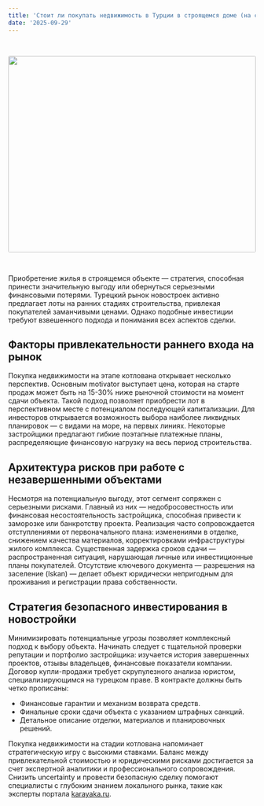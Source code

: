 ```yaml
---
title: 'Стоит ли покупать недвижимость в Турции в строящемся доме (на стадии «котлована»)? Плюсы, риски и подводные камни'
date: '2025-09-29'
---
```


<img src='https://karayaka.ru/assets/images/articles/article24.jpg' width=100% height="400" style="object-fit: cover; border-radius: 3px; margin: 30px auto;" />

Приобретение жилья в строящемся объекте — стратегия, способная принести значительную выгоду или обернуться серьезными финансовыми потерями. Турецкий рынок новостроек активно предлагает лоты на ранних стадиях строительства, привлекая покупателей заманчивыми ценами. Однако подобные инвестиции требуют взвешенного подхода и понимания всех аспектов сделки.

## Факторы привлекательности раннего входа на рынок

Покупка недвижимости на этапе котлована открывает несколько перспектив. Основным motivator выступает цена, которая на старте продаж может быть на 15-30% ниже рыночной стоимости на момент сдачи объекта. Такой подход позволяет приобрести лот в перспективном месте с потенциалом последующей капитализации. Для инвесторов открывается возможность выбора наиболее ликвидных планировок — с видами на море, на первых линиях. Некоторые застройщики предлагают гибкие поэтапные платежные планы, распределяющие финансовую нагрузку на весь период строительства.

## Архитектура рисков при работе с незавершенными объектами

Несмотря на потенциальную выгоду, этот сегмент сопряжен с серьезными рисками. Главный из них — недобросовестность или финансовая несостоятельность застройщика, способная привести к заморозке или банкротству проекта. Реализация часто сопровождается отступлениями от первоначального плана: изменениями в отделке, снижением качества материалов, корректировками инфраструктуры жилого комплекса. Существенная задержка сроков сдачи — распространенная ситуация, нарушающая личные или инвестиционные планы покупателей. Отсутствие ключевого документа — разрешения на заселение (Iskan) — делает объект юридически непригодным для проживания и регистрации права собственности.

## Стратегия безопасного инвестирования в новостройки

Минимизировать потенциальные угрозы позволяет комплексный подход к выбору объекта. Начинать следует с тщательной проверки репутации и портфолио застройщика: изучается история завершенных проектов, отзывы владельцев, финансовые показатели компании. Договор купли-продажи требует скрупулезного анализа юристом, специализирующимся на турецком праве. В контракте должны быть четко прописаны:

- Финансовые гарантии и механизм возврата средств.
- Финальные сроки сдачи объекта с указанием штрафных санкций.
- Детальное описание отделки, материалов и планировочных решений.

Покупка недвижимости на стадии котлована напоминает стратегическую игру с высокими ставками. Баланс между привлекательной стоимостью и юридическими рисками достигается за счет экспертной аналитики и профессионального сопровождения. Снизить uncertainty и провести безопасную сделку помогают специалисты с глубоким знанием локального рынка, такие как эксперты портала [karayaka.ru](https://karayaka.ru/).
